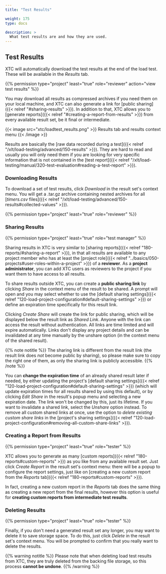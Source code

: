 ```yaml
---
title: "Test Results"

weight: 175
type: docs

description: >
  What test results are and how they are used.
---
```


## Test Results

XTC will automatically download the test results at the end of the load test. These will be available in the _Results_ tab. 

{{% permission type="project" least="true" role="reviewer" action="view test results" %}}

You may download all results as compressed archives if you need them on your local machine, and XTC can also generate a link for [public sharing]({{< relref "#sharing-results" >}}). In addition to that, XTC allows you to [generate reports]({{< relref "#creating-a-report-from-results" >}}) from every available result set, be it final or intermediate. 

{{< image src="xtc/loadtest_results.png" >}}
Results tab and results context menu
{{< /image >}}

Results are basically the [raw data recorded during a test]({{< relref "/xlt/load-testing/advanced/150-results" >}}). They are hard to read and usually you will only need them if you are looking for very specific information that is not contained in the [test report]({{< relref "/xlt/load-testing/manual/320-test-evaluation#reading-a-test-report" >}}). 

### Downloading Results
To download a set of test results, click _Download_ in the result set's context menu. You will get a .tar.gz archive containing nested archives for all [_timers.csv_ files]({{< relref "/xlt/load-testing/advanced/150-results#collected-values" >}}).

{{% permission type="project" least="true" role="reviewer" %}}

### Sharing Results

{{% permission type="project" least="true" role="test manager" %}}

Sharing results in XTC is very similar to [sharing reports]({{< relref "180-reports/#sharing-a-report" >}}), in that all results are available to any project member who has at least the [project role]({{< relref "../basics/050-projects#user-roles-within-a-project" >}}) of a **reviewer**. As a **project administrator**, you can add XTC users as reviewers to the project if you want them to have access to all results.

To share results outside XTC, you can create a **public sharing link** by clicking _Share_ in the context menu of the result to be shared. A prompt will open and you may select whether to use the [default sharing settings]({{< relref "120-load-project-configuration#default-sharing-settings" >}}) or define an expiration time specifically for this result link. 

Clicking _Create Share_ will create the link for public sharing, which will be displayed below the result link as _Shared Link_. Anyone with the link can access the result without authentication. All links are time limited and will expire automatically. Links don't display any project details and can be invalidated at any time manually by the unshare option (in the context menu of the shared result).

{{% note notitle %}}
The sharing link is different from the result link (the result link does _not_ become public by sharing), so please make sure to copy the right one of them, as only the sharing link is publicly accessible.
{{% /note %}}

You can **change the expiration time** of an already shared result later if needed, by either updating the project's [default sharing settings]({{< relref "120-load-project-configuration#default-sharing-settings" >}}) (which will update expiration times for all results shared by using this default), or by clicking _Edit Share_ in the result's popup menu and selecting a new expiration date. The link won't be changed by this, just its lifetime. If you want to invalidate a shared link, select the _Unshare_ option instead.
To remove all custom shared links at once, use the option to _delete existing custom share links_ in the [project's sharing settings]({{< relref "120-load-project-configuration#removing-all-custom-share-links" >}}).

### Creating a Report from Results

{{% permission type="project" least="true" role="tester" %}}

XTC allows you to generate as many [custom reports]({{< relref "180-reports#custom-reports" >}}) as you like from any available result set. Just click _Create Report_ in the result set's context menu: there will be a popup to configure the report settings, just like on [creating a new custom report from the _Reports_ tab]({{< relref "180-reports#custom-reports" >}}). 

In fact, creating a new custom report in the _Reports_ tab does the same thing as creating a new report from the final results, however this option is useful for **creating custom reports from intermediate test results**.

### Deleting Results

{{% permission type="project" least="true" role="tester" %}}

Finally, if you don't need a generated result set any longer, you may want to delete it to save storage space. To do this, just click _Delete_ in the result set's context menu. You will be prompted to confirm that you really want to delete the results. 

{{% warning notitle %}}
Please note that when deleting load test results from XTC, they are truly deleted from the backing file storage, so this process **cannot be undone**.
{{% /warning %}}
